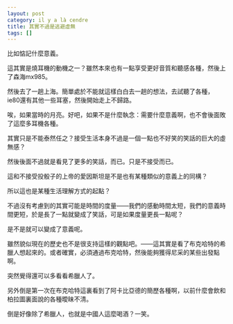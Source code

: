 ```yaml
---
layout: post
category: il y a là cendre
title: 其實不過是逃避虛無
tags: []
---
```


比如惦記什麼意義。

這其實是燒耳機的動機之一？雖然本來也有一點享受更好音質和聽感各種，然後上了森海mx985。

然後去了一趟上海。簡單處於不能就這樣白白去一趟的想法，去試聽了各種，ie80還有其他一些耳塞，然後開始走上不歸路。

唉，如果當時的月亮。好吧，如果不是什麼執念：需要什麼意義啊，也不會後面敗了這麼多耳機各種。

其實只是不能泰然任之？接受生活本身不過是一個一點也不好笑的笑話的巨大的虛無感？

然後後面不過就是看見了更多的笑話，而已。只是不接受而已。

這和不接受投骰子的上帝的愛因斯坦是不是也有某種類似的意義上的同構？

所以這也是某種生活理解方式的起點？

不過沒有考慮到的其實可能是時間的度量——我們的感動時間太短，我們的意義時間更短，於是長了一點就變成了笑話，可是如果度量更長一點呢？

是不是就可以變成了意義呢。

雖然貌似現在的歷史也不是很支持這樣的觀點吧。——這其實是看了布克哈特的希臘人想起來的。或者確實，必須通過布克哈特，然後能夠獲得尼采的某些出發點啊。

突然覺得還可以多看看希臘人了。

另外倒是第一次在布克哈特這裏看到了阿卡比亞德的簡歷各種啊，以前什麼會飲和柏拉圖裏面說的各種曖昧不清。

倒是好像除了希臘人，也就是中國人這麼喝酒？一笑。


<!-- more -->
